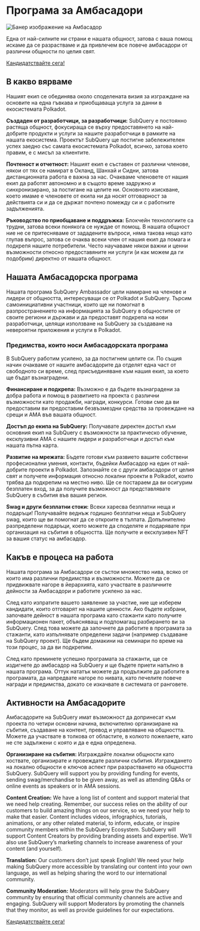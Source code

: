 # Програма за Амбасадори

![Банер изображение на Амбасадор](/assets/img/ambassador_banner.png)

Една от най-силните ни страни е нашата общност, затова с ваша помощ искаме да се разрастваме и да привлечем все повече амбасадори от различни общности по целия свят.

[Кандидатствайте сега!](https://forms.gle/GXBbJ6LDpNfM2v1X6)

## В какво вярваме

Нашият екип се обединява около споделената визия за изграждане на основите на една гъвкава и приобщаваща услуга за данни в екосистемата Polkadot.

**Създаден от разработчици, за разработчици:** SubQuery е постоянно растяща общност, фокусираща се върху предоставянето на най-добрите продукти и услуги за нашите разработчици в рамките на нашата екосистема. Проектът SubQuery ще постигне забележителен успех заедно със самата екосистемата Polkadot, всичко, затова което правим, е с мисъл за клиентите.

**Почтеност и отчетност:** Нашият екип е съставен от различни членове, някои от тях се намират в Окланд, Шанхай и Сидни, затова дистанционната работа е важна за нас. Очакваме членовете от нашия екип да работят автономно и в същото време задружно и синхронизирано, за постигане на целите ни. Основното изискване, което имаме е членовете от екипа ни да носят отговарност за действията си и да се държат почтено помежду си и с работните задълженията.

**Ръководство по приобщаване и поддръжка:** Блокчейн технологиите са трудни, затова всеки понякога се нуждае от помощ. В нашата общност ние не се притесняваме от зададените въпроси, няма такова нещо като глупав въпрос, затова се очаква всеки член от нашия екип да помага и подкрепя нашите потребители. Често научаваме някои важни и ценни възможности относно предоставяните ни услуги (и как можем да ги подобрим) директно от нашата общност.

## Нашата Амбасадорска програма

Нашата програма SubQuery Ambassador цели намиране на членове и лидери от общността, интересуващи се от Polkadot и SubQuery. Търсим самоинициативни участници, които ще ни помогнат в разпространението на информацията за SubQuery в общностите от своите региони и държави и да предоставят подкрепа на нови разработчици, целящи използване на SubQuery за създаване на невероятни приложения и услуги в Polkadot.

### Предимства, които носи Амбасадорската програма

В SubQuery работим усилено, за да постигнем целите си. По същия начин очакваме от нашите амбасадорите да отделят една част от свободното си време, след присъединяване към нашия екип, за което ще бъдат възнаградени.

**Финансиране и подкрепа:** Възможно е да бъдете възнаградени за добра работа и помощ в развитието на проекта с различни възможности като продажби, награди, конкурси. Готови сме да ви предоставим ви предоставим безвъзмездни средства за провеждане на срещи и АМА във вашата общност.

**Достъп до екипа на SubQuery:** Получавате директен достъп към основния екип на SubQuery с възможности за практическо обучение, ексклузивни AMA с нашите лидери и разработчици и достъп към нашата пътна карта.

**Развитие на мрежата:** Бъдете готови към развието вашите собствени професионални умения, контакти, бъдейки Амбасадор на един от най-добрите проекти в Polkadot. Запознайте се с други амбасадори от целия свят и получете информация относно локални проекти в Polkadot, които трябва да подкрепим на местно ниво. Ще се постараем да ви осигурим безплатен вход, за да получите възможност да представлявате SubQuery в събития във вашия регион.

**Swag и други безплатни стоки:** Всеки харесва безплатни неща и подаръци! Получавайте веднъж годишно безплатни неща и SubQuery swag, които ще ви помогнат да се откроите в тълпата. Допълнително разпределени подаръци, което можете да споделяте и подарявате при организация на събития в общността. Ще получите и ексклузивен NFT за вашия статус на амбасадор.

## Какъв е процеса на работа

Нашата програма за Амбасадори се състои множество нива, всяко от които има различни предимства и възможности. Можете да се придвижвате нагоре в йерархията, като участвате в различните дейности за Амбасадори и работите усилено за нас.

След като изпратите вашето заявление за участие, ние ще изберем кандидати, които отговарят на нашите ценности. Ако бъдете избрани, започвате дейност в нашата програма като стажанти като получите информационен пакет, объясняващ и подпомагащ разбирането ви за SubQuery. След това можете да започнете да работите в програмата за стажанти, като изпълнявате определени задачи (например създаване на SubQuery проект). Ще бъдем домакини на семинари по време на този процес, за да ви подкрепим.

След като преминете успешно програмата за стажанти, ще се издигнете до амбасадор на SubQuery и ще бъдете приети напълно в нашата програма. Оттук нататък можете да продължите да работите в програмата, да напредвате нагоре по нивата, като печелите повече награди и предимства, докато се изкачвате в системата от ранговете.


## Активности на Амбасадорите

Амбасадорите на SubQuery имат възможност да допринесат към проекта по четири основни начина, включително организиране на събития, създаване на контент, превод и управляване на общността. Можете да участвате в толкова от областите, в колкото пожелаете, като не сте задължени с която и да е една определена.

**Организиране на събития:** Изграждайте локални общности като хоствате, организирате и провеждате различни събития. Изграждането на локално общности е ключов аспект при разрастването на общността SubQuery. SubQuery will support you by providing funding for events, sending swag/merchandise to be given away, as well as attending Q&As or online events as speakers or in AMA sessions.

**Content Creation:** We have a long list of content and support material that we need help creating. Remember, our success relies on the ability of our customers to build amazing things on our service, so we need your help to make that easier. Content includes videos, infographics, tutorials, animations, or any other related material, to inform, educate, or inspire community members within the SubQuery Ecosystem. SubQuery will support Content Creators by providing branding assets and expertise. We’ll also use SubQuery’s marketing channels to increase awareness of your content (and yourself).

**Translation:** Our customers don’t just speak English! We need your help making SubQuery more accessible by translating our content into your own language, as well as helping sharing the word to our international community.

**Community Moderation:** Moderators will help grow the SubQuery community by ensuring that official community channels are active and engaging. SubQuery will support Moderators by promoting the channels that they monitor, as well as provide guidelines for our expectations.

[Кандидатствайте сега!](https://forms.gle/GXBbJ6LDpNfM2v1X6)